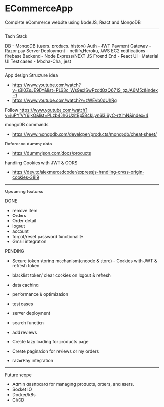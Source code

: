 # ECommerceApp
Complete eCommerce website using NodeJS, React and MongoDB

------------------------------------------------------------------------------

Tach Stack

DB - MongoDB (users, producs, history)
Auth - JWT
Payment Gateway - Razor pay
Server Deployment - netlify,Heroku, AWS EC2
notifications - firebase
Backend - Node Express/NEXT JS
Froend End - React
UI -  Material UI
Test cases - Mocha-Chai, jest

--------------------------------------------------------------------------------
 
App design Structure idea
- https://www.youtube.com/watch?v=sBl0ZsJE9DY&list=PL63c_Ws9ecISwPzddQzQ671S_gzJA6M5z&index=1
- https://www.youtube.com/watch?v=zWEvbGdUhRg

Follow
https://www.youtube.com/watch?v=juPYfVY6jkQ&list=PLzb46hGUzitBp584kLyn6l3i6yC-rXlmN&index=4

mongoDB commands
- https://www.mongodb.com/developer/products/mongodb/cheat-sheet/

Reference dummy data
- https://dummyjson.com/docs/products

handling Cookies with JWT & CORS
- https://dev.to/alexmercedcoder/expressjs-handling-cross-origin-cookies-38l9

------------------------------------------------------------------------------

Upcaming features 

DONE
- remove item 
- Orders
- Order detail
- logout
- account
- forgot/reset password functionality
- Gmail integration


PENDING

- Secure token storing mechanism(encode & store) - Cookies with JWT & refresh token
- blacklist token/ clear cookies on logout & refresh
 
- data caching
- performance & optimization
- test cases
- server deployment

- search function
- add reviews
- Create lazy loading for products page
- Create pagination for reviews or my orders
- razorPay integration


---------------------
Future scope
- Admin dashboard for managing products, orders, and users.
- Socket IO
- Docker/k8s
- CI/CD


